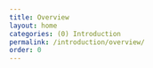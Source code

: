```yaml
---
title: Overview
layout: home
categories: (0) Introduction
permalink: /introduction/overview/
order: 0
---
```

